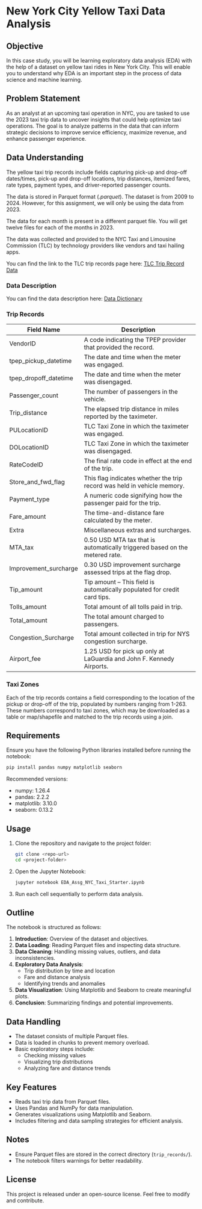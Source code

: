 # New York City Yellow Taxi Data Analysis

## Objective
In this case study, you will be learning exploratory data analysis (EDA) with the help of a dataset on yellow taxi rides in New York City. This will enable you to understand why EDA is an important step in the process of data science and machine learning.

## Problem Statement
As an analyst at an upcoming taxi operation in NYC, you are tasked to use the 2023 taxi trip data to uncover insights that could help optimize taxi operations. The goal is to analyze patterns in the data that can inform strategic decisions to improve service efficiency, maximize revenue, and enhance passenger experience.

## Data Understanding
The yellow taxi trip records include fields capturing pick-up and drop-off dates/times, pick-up and drop-off locations, trip distances, itemized fares, rate types, payment types, and driver-reported passenger counts.

The data is stored in Parquet format (*.parquet*). The dataset is from 2009 to 2024. However, for this assignment, we will only be using the data from 2023.

The data for each month is present in a different parquet file. You will get twelve files for each of the months in 2023.

The data was collected and provided to the NYC Taxi and Limousine Commission (TLC) by technology providers like vendors and taxi hailing apps.

You can find the link to the TLC trip records page here: [TLC Trip Record Data](https://www.nyc.gov/site/tlc/about/tlc-trip-record-data.page)

### Data Description
You can find the data description here: [Data Dictionary](https://www.nyc.gov/assets/tlc/downloads/pdf/data_dictionary_trip_records_yellow.pdf)

### Trip Records
| Field Name             | Description                                                                 |
|------------------------|-----------------------------------------------------------------------------|
| VendorID               | A code indicating the TPEP provider that provided the record.               |
| tpep_pickup_datetime   | The date and time when the meter was engaged.                               |
| tpep_dropoff_datetime  | The date and time when the meter was disengaged.                            |
| Passenger_count        | The number of passengers in the vehicle.                                    |
| Trip_distance          | The elapsed trip distance in miles reported by the taximeter.               |
| PULocationID           | TLC Taxi Zone in which the taximeter was engaged.                           |
| DOLocationID           | TLC Taxi Zone in which the taximeter was disengaged.                        |
| RateCodeID             | The final rate code in effect at the end of the trip.                       |
| Store_and_fwd_flag     | This flag indicates whether the trip record was held in vehicle memory.     |
| Payment_type           | A numeric code signifying how the passenger paid for the trip.              |
| Fare_amount            | The time-and-distance fare calculated by the meter.                         |
| Extra                  | Miscellaneous extras and surcharges.                                        |
| MTA_tax                | 0.50 USD MTA tax that is automatically triggered based on the metered rate. |
| Improvement_surcharge  | 0.30 USD improvement surcharge assessed trips at the flag drop.             |
| Tip_amount             | Tip amount – This field is automatically populated for credit card tips.    |
| Tolls_amount           | Total amount of all tolls paid in trip.                                     |
| Total_amount           | The total amount charged to passengers.                                     |
| Congestion_Surcharge   | Total amount collected in trip for NYS congestion surcharge.                |
| Airport_fee            | 1.25 USD for pick up only at LaGuardia and John F. Kennedy Airports.        |

### Taxi Zones
Each of the trip records contains a field corresponding to the location of the pickup or drop-off of the trip, populated by numbers ranging from 1-263. These numbers correspond to taxi zones, which may be downloaded as a table or map/shapefile and matched to the trip records using a join.

## Requirements
Ensure you have the following Python libraries installed before running the notebook:

```bash
pip install pandas numpy matplotlib seaborn
```

Recommended versions:
- numpy: 1.26.4
- pandas: 2.2.2
- matplotlib: 3.10.0
- seaborn: 0.13.2

## Usage
1. Clone the repository and navigate to the project folder:
   ```bash
   git clone <repo-url>
   cd <project-folder>
   ```
2. Open the Jupyter Notebook:
   ```bash
   jupyter notebook EDA_Assg_NYC_Taxi_Starter.ipynb
   ```
3. Run each cell sequentially to perform data analysis.

## Outline
The notebook is structured as follows:
1. **Introduction**: Overview of the dataset and objectives.
2. **Data Loading**: Reading Parquet files and inspecting data structure.
3. **Data Cleaning**: Handling missing values, outliers, and data inconsistencies.
4. **Exploratory Data Analysis**:
   - Trip distribution by time and location
   - Fare and distance analysis
   - Identifying trends and anomalies
5. **Data Visualization**: Using Matplotlib and Seaborn to create meaningful plots.
6. **Conclusion**: Summarizing findings and potential improvements.

## Data Handling
- The dataset consists of multiple Parquet files.
- Data is loaded in chunks to prevent memory overload.
- Basic exploratory steps include:
  - Checking missing values
  - Visualizing trip distributions
  - Analyzing fare and distance trends

## Key Features
- Reads taxi trip data from Parquet files.
- Uses Pandas and NumPy for data manipulation.
- Generates visualizations using Matplotlib and Seaborn.
- Includes filtering and data sampling strategies for efficient analysis.

## Notes
- Ensure Parquet files are stored in the correct directory (`trip_records/`).
- The notebook filters warnings for better readability.

## License
This project is released under an open-source license. Feel free to modify and contribute.